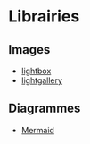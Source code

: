 # Librairies

## Images

* [lightbox](lightbox)
* [lightgallery](lightgallery)

## Diagrammes 

* [Mermaid](mermaid.md)
